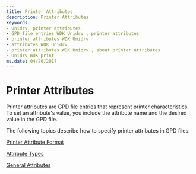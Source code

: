 ```yaml
---
title: Printer Attributes
description: Printer Attributes
keywords:
- Unidrv, printer attributes
- GPD file entries WDK Unidrv , printer attributes
- printer attributes WDK Unidrv
- attributes WDK Unidrv
- printer attributes WDK Unidrv , about printer attributes
- Unidrv WDK print
ms.date: 04/20/2017
---
```


# Printer Attributes





Printer attributes are [GPD file entries](gpd-file-entries.md) that represent printer characteristics. To set an attribute's value, you include the attribute name and the desired value in the GPD file.

The following topics describe how to specify printer attributes in GPD files:

[Printer Attribute Format](printer-attribute-format.md)

[Attribute Types](attribute-types.md)

[General Attributes](general-attributes.md)

 

 




